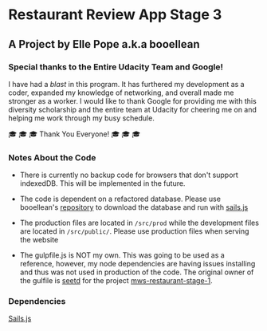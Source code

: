 # Restaurant Review App Stage 3
## A Project by **Elle Pope** a.k.a **booellean**

### __Special thanks to the Entire Udacity Team and Google!__

I have had a *blast* in this program.  It has furthered my development as a coder, expanded my knowledge of networking, and overall made me stronger as a worker. I would like to thank Google for providing me with this diversity scholarship and the entire team at Udacity for cheering me on and helping me work through my busy schedule.

:mortar_board: :mortar_board: :mortar_board: Thank You Everyone! :mortar_board: :mortar_board: :mortar_board:

### Notes About the Code

* There is currently no backup code for browsers that don't support indexedDB. This will be implemented in the future.

* The code is dependent on a refactored database. Please use booellean's [repository][repo-link] to download the database and run with [sails.js][sails-link]

* The production files are located in `/src/prod` while the development files are located in `/src/public/`. Please use production files when serving the website

* The gulpfile.js is NOT my own. This was going to be used as a reference, however, my node dependencies are having issues installing and thus was not used in production of the code. The original owner of the gulfile is [seetd][github-seetd] for the project [mws-restaurant-stage-1][mws-repo].

### Dependencies

[Sails.js][sails-link]




[repo-link]: (https://github.com/booellean/mws-server-backup)
[sails-link]:https://sailsjs.com/
[github-seetd]: https://github.com/seetd
[mws-repo]: https://github.com/seetd/mws-restaurant-stage-1